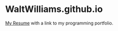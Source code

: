 # WaltWilliams.github.io
<a href="https://waltwilliams.github.io/">My Resume</a> with a link to my programming portfolio.



